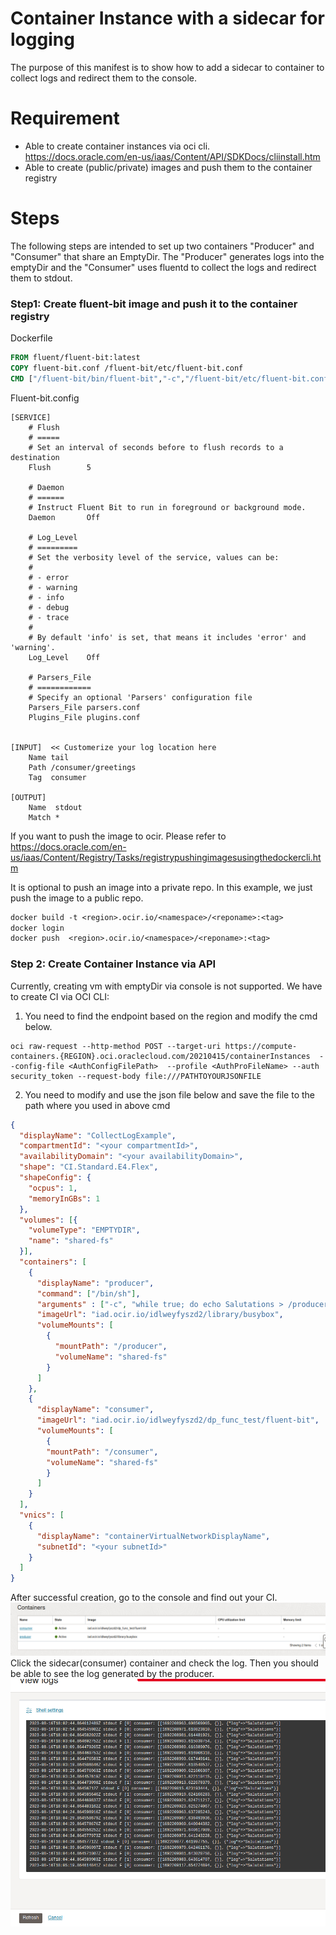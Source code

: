 # Container Instance with a sidecar for logging

The purpose of this manifest is to show how to add a sidecar to container to collect logs and redirect them to the console.

# Requirement
* Able to create container instances via oci cli. https://docs.oracle.com/en-us/iaas/Content/API/SDKDocs/cliinstall.htm
* Able to create (public/private) images and push them to the container registry

# Steps
The following steps are intended to set up two containers "Producer" and "Consumer" that share an EmptyDir. The "Producer" generates logs into the emptyDir and the "Consumer" uses fluentd to collect the logs and redirect them to stdout.
### Step1: Create fluent-bit image and push it to the container registry
Dockerfile
```dockerfile
FROM fluent/fluent-bit:latest
COPY fluent-bit.conf /fluent-bit/etc/fluent-bit.conf
CMD ["/fluent-bit/bin/fluent-bit","-c","/fluent-bit/etc/fluent-bit.conf"]
```
Fluent-bit.config
```editorconfig
[SERVICE]
    # Flush
    # =====
    # Set an interval of seconds before to flush records to a destination
    Flush        5
 
    # Daemon
    # ======
    # Instruct Fluent Bit to run in foreground or background mode.
    Daemon       Off
 
    # Log_Level
    # =========
    # Set the verbosity level of the service, values can be:
    #
    # - error
    # - warning
    # - info
    # - debug
    # - trace
    #
    # By default 'info' is set, that means it includes 'error' and 'warning'.
    Log_Level    Off
 
    # Parsers_File
    # ============
    # Specify an optional 'Parsers' configuration file
    Parsers_File parsers.conf
    Plugins_File plugins.conf
 
 
[INPUT]  << Customerize your log location here
    Name tail
    Path /consumer/greetings
    Tag  consumer
 
[OUTPUT]
    Name  stdout
    Match *
```
If you want to push the image to ocir. Please refer to https://docs.oracle.com/en-us/iaas/Content/Registry/Tasks/registrypushingimagesusingthedockercli.htm

It is optional to push an image into a private repo. In this example, we just push the image to a public repo.
```dockerfile
docker build -t <region>.ocir.io/<namespace>/<reponame>:<tag>
docker login
docker push  <region>.ocir.io/<namespace>/<reponame>:<tag>
```
### Step 2: Create Container Instance via API
Currently, creating vm with emptyDir via console is not supported. We have to create CI via OCI CLI:
1. You need to find the endpoint based on the region and modify the cmd below.
```commandline
oci raw-request --http-method POST --target-uri https://compute-containers.{REGION}.oci.oraclecloud.com/20210415/containerInstances  --config-file <AuthConfigFilePath>  --profile <AuthProFileName> --auth security_token --request-body file:///PATHTOYOURJSONFILE
```

2. You need to modify and use the json file below and save the file to the path where you used in above cmd
```json
{
  "displayName": "CollectLogExample",
  "compartmentId": "<your compartmentId>",
  "availabilityDomain": "<your availabilityDomain>",
  "shape": "CI.Standard.E4.Flex",
  "shapeConfig": {
    "ocpus": 1,
    "memoryInGBs": 1
  },
  "volumes": [{
    "volumeType": "EMPTYDIR",
    "name": "shared-fs"
  }],
  "containers": [
    {
      "displayName": "producer",
      "command": ["/bin/sh"],
      "arguments" : ["-c", "while true; do echo Salutations > /producer/greetings; sleep 2; done;"],
      "imageUrl": "iad.ocir.io/idlweyfyszd2/library/busybox",
      "volumeMounts": [
        {
          "mountPath": "/producer",
          "volumeName": "shared-fs"
        }
      ]
    },
    {
      "displayName": "consumer",
      "imageUrl": "iad.ocir.io/idlweyfyszd2/dp_func_test/fluent-bit",
      "volumeMounts": [
        {
        "mountPath": "/consumer",
        "volumeName": "shared-fs"
        }
      ]
    }
  ],
  "vnics": [
    {
      "displayName": "containerVirtualNetworkDisplayName",
      "subnetId": "<your subnetId>"
    }
  ]
}
```

After successful creation, go to the console and find out your CI.
![Containers](../images/ci-sidecar-container.png)
Click the sidecar(consumer) container and check the log. Then you should be able to see the log generated by the producer.
![Containers](../images/ci-sidecar-log.png)